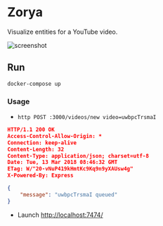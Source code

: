 # Zorya

Visualize entities for a YouTube video.

![screenshot](https://raw.githubusercontent.com/gaving/zorya/master/site/1.png)

## Run

`docker-compose up`

### Usage

- `http POST :3000/videos/new video=uwbpcTrsmaI`

```json
HTTP/1.1 200 OK
Access-Control-Allow-Origin: *
Connection: keep-alive
Content-Length: 32
Content-Type: application/json; charset=utf-8
Date: Tue, 13 Mar 2018 08:46:32 GMT
ETag: W/"20-vNuP419kHmtKc9Kq9n9yXAUsw4g"
X-Powered-By: Express

{
    "message": "uwbpcTrsmaI queued"
}
```

- Launch [http://localhost:7474/](http://localhost:7474/)
